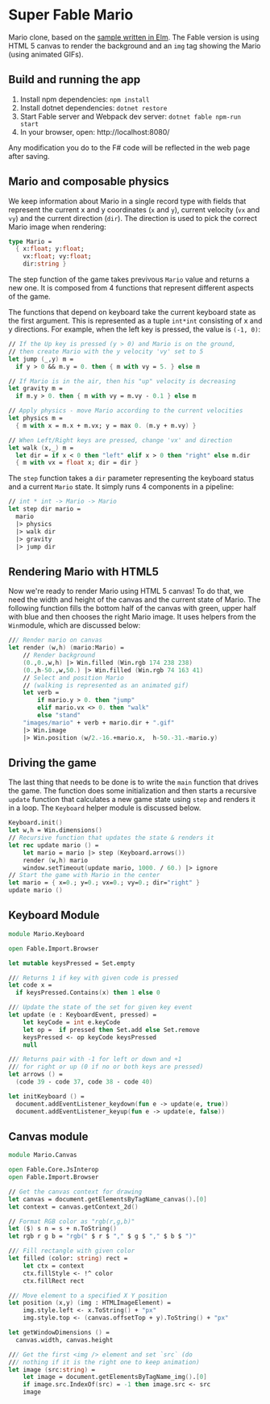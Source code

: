 # Super Fable Mario

Mario clone, based on the [sample written in Elm](http://debug.elm-lang.org/edit/Mario.elm). The Fable version is using HTML 5 canvas to render the background and an `img` tag showing the Mario (using animated GIFs).

## Build and running the app

1. Install npm dependencies: `npm install`
2. Install dotnet dependencies: `dotnet restore`
3. Start Fable server and Webpack dev server: `dotnet fable npm-run start`
4. In your browser, open: http://localhost:8080/

Any modification you do to the F# code will be reflected in the web page after saving.

## Mario and composable physics
We keep information about Mario in a single record type with fields that represent the current x and y coordinates (`x` and `y`), current velocity (`vx` and `vy`) and the current direction (`dir`). The direction is used to pick the correct Mario image when rendering:
```fs
type Mario =
  { x:float; y:float;
    vx:float; vy:float;
    dir:string }
```
The step function of the game takes previvous `Mario` value and returns a new one. It is composed from 4 functions that represent different aspects of the game.

The functions that depend on keyboard take the current keyboard state as the first argument. This is represented as a tuple `int*int` consisting of x and y directions. For example, when the left key is pressed, the value is `(-1, 0)`:
```fs
// If the Up key is pressed (y > 0) and Mario is on the ground,
// then create Mario with the y velocity 'vy' set to 5
let jump (_,y) m =
  if y > 0 && m.y = 0. then { m with vy = 5. } else m

// If Mario is in the air, then his "up" velocity is decreasing
let gravity m =
  if m.y > 0. then { m with vy = m.vy - 0.1 } else m

// Apply physics - move Mario according to the current velocities
let physics m =
  { m with x = m.x + m.vx; y = max 0. (m.y + m.vy) }

// When Left/Right keys are pressed, change 'vx' and direction
let walk (x,_) m =
  let dir = if x < 0 then "left" elif x > 0 then "right" else m.dir
  { m with vx = float x; dir = dir }
```
The `step` function takes a `dir` parameter representing the keyboard status
and a current `Mario` state. It simply runs 4 components in a pipeline:
```fs
// int * int -> Mario -> Mario
let step dir mario =
  mario 
  |> physics 
  |> walk dir 
  |> gravity 
  |> jump dir
```
## Rendering Mario with HTML5
Now we're ready to render Mario using HTML 5 canvas! To do that, we need the width and height of the canvas and the current state of Mario. The following function fills the bottom half of the canvas with green, upper half with blue and then chooses the right Mario image. It uses helpers from the `Win`module, which are discussed below:
```fs
/// Render mario on canvas
let render (w,h) (mario:Mario) =
    // Render background
    (0.,0.,w,h) |> Win.filled (Win.rgb 174 238 238)
    (0.,h-50.,w,50.) |> Win.filled (Win.rgb 74 163 41)
    // Select and position Mario
    // (walking is represented as an animated gif)
    let verb =
        if mario.y > 0. then "jump"
        elif mario.vx <> 0. then "walk"
        else "stand"
    "images/mario" + verb + mario.dir + ".gif"
    |> Win.image
    |> Win.position (w/2.-16.+mario.x,  h-50.-31.-mario.y)
```
## Driving the game
The last thing that needs to be done is to write the `main` function that drives the game. The function does some initialization and then starts a recursive `update`
function that calculates a new game state using `step` and renders it in a loop. The `Keyboard` helper module is discussed below.
```fs
Keyboard.init()
let w,h = Win.dimensions()
// Recursive function that updates the state & renders it
let rec update mario () =
    let mario = mario |> step (Keyboard.arrows())
    render (w,h) mario
    window.setTimeout(update mario, 1000. / 60.) |> ignore
// Start the game with Mario in the center
let mario = { x=0.; y=0.; vx=0.; vy=0.; dir="right" }
update mario ()
```

## Keyboard Module
```fs
module Mario.Keyboard

open Fable.Import.Browser

let mutable keysPressed = Set.empty

/// Returns 1 if key with given code is pressed
let code x =
  if keysPressed.Contains(x) then 1 else 0

/// Update the state of the set for given key event
let update (e : KeyboardEvent, pressed) =
    let keyCode = int e.keyCode
    let op =  if pressed then Set.add else Set.remove
    keysPressed <- op keyCode keysPressed
    null

/// Returns pair with -1 for left or down and +1
/// for right or up (0 if no or both keys are pressed)
let arrows () =
  (code 39 - code 37, code 38 - code 40)

let initKeyboard () =
  document.addEventListener_keydown(fun e -> update(e, true))
  document.addEventListener_keyup(fun e -> update(e, false))
```
## Canvas module
```fs
module Mario.Canvas

open Fable.Core.JsInterop
open Fable.Import.Browser

// Get the canvas context for drawing
let canvas = document.getElementsByTagName_canvas().[0]
let context = canvas.getContext_2d()

// Format RGB color as "rgb(r,g,b)"
let ($) s n = s + n.ToString()
let rgb r g b = "rgb(" $ r $ "," $ g $ "," $ b $ ")"

/// Fill rectangle with given color
let filled (color: string) rect =
    let ctx = context
    ctx.fillStyle <- !^ color
    ctx.fillRect rect

/// Move element to a specified X Y position
let position (x,y) (img : HTMLImageElement) =
    img.style.left <- x.ToString() + "px"
    img.style.top <- (canvas.offsetTop + y).ToString() + "px"

let getWindowDimensions () =
  canvas.width, canvas.height

/// Get the first <img /> element and set `src` (do
/// nothing if it is the right one to keep animation)
let image (src:string) =
    let image = document.getElementsByTagName_img().[0]
    if image.src.IndexOf(src) = -1 then image.src <- src
    image
```